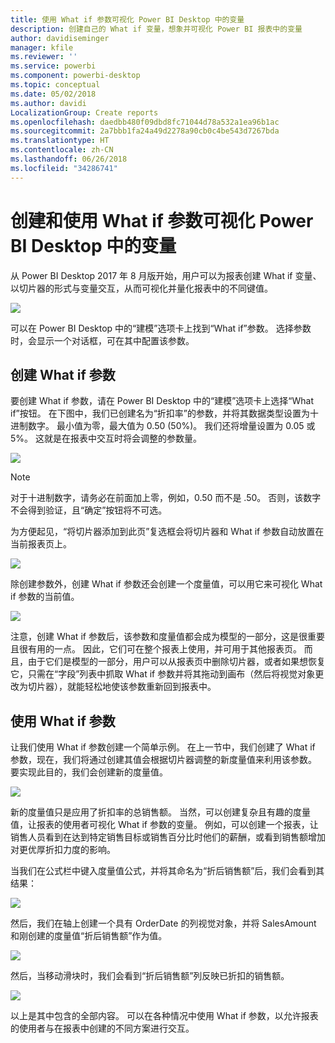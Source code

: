 ```yaml
---
title: 使用 What if 参数可视化 Power BI Desktop 中的变量
description: 创建自己的 What if 变量，想象并可视化 Power BI 报表中的变量
author: davidiseminger
manager: kfile
ms.reviewer: ''
ms.service: powerbi
ms.component: powerbi-desktop
ms.topic: conceptual
ms.date: 05/02/2018
ms.author: davidi
LocalizationGroup: Create reports
ms.openlocfilehash: daedbb480f09dbd8fc71044d78a532a1ea96b1ac
ms.sourcegitcommit: 2a7bbb1fa24a49d2278a90cb0c4be543d7267bda
ms.translationtype: HT
ms.contentlocale: zh-CN
ms.lasthandoff: 06/26/2018
ms.locfileid: "34286741"
---
```

# <a name="create-and-use-a-what-if-parameter-to-visualize-variables-in-power-bi-desktop"></a>创建和使用 What if 参数可视化 Power BI Desktop 中的变量
从 Power BI Desktop 2017 年 8 月版开始，用户可以为报表创建 What if 变量、以切片器的形式与变量交互，从而可视化并量化报表中的不同键值。

![](media/desktop-what-if/what-if_01.png)

可以在 Power BI Desktop 中的“建模”选项卡上找到“What if”参数。 选择参数时，会显示一个对话框，可在其中配置该参数。

## <a name="creating-a-what-if-parameter"></a>创建 What if 参数
要创建 What if 参数，请在 Power BI Desktop 中的“建模”选项卡上选择“What if”按钮。 在下图中，我们已创建名为“折扣率”的参数，并将其数据类型设置为十进制数字。 最小值为零，最大值为 0.50 (50%)。 我们还将增量设置为 0.05 或 5%。 这就是在报表中交互时将会调整的参数量。

![](media/desktop-what-if/what-if_02.png)

> [!NOTE]
> 对于十进制数字，请务必在前面加上零，例如，0.50 而不是 .50。 否则，该数字不会得到验证，且“确定”按钮将不可选。
> 
> 

为方便起见，“将切片器添加到此页”复选框会将切片器和 What if 参数自动放置在当前报表页上。

![](media/desktop-what-if/what-if_03.png)

除创建参数外，创建 What if 参数还会创建一个度量值，可以用它来可视化 What if 参数的当前值。

![](media/desktop-what-if/what-if_04.png)

注意，创建 What if 参数后，该参数和度量值都会成为模型的一部分，这是很重要且很有用的一点。 因此，它们可在整个报表上使用，并可用于其他报表页。 而且，由于它们是模型的一部分，用户可以从报表页中删除切片器，或者如果想恢复它，只需在“字段”列表中抓取 What if 参数并将其拖动到画布（然后将视觉对象更改为切片器），就能轻松地使该参数重新回到报表中。

## <a name="using-a-what-if-parameter"></a>使用 What if 参数
让我们使用 What if 参数创建一个简单示例。 在上一节中，我们创建了 What if 参数，现在，我们将通过创建其值会根据切片器调整的新度量值来利用该参数。 要实现此目的，我们会创建新的度量值。

![](media/desktop-what-if/what-if_05.png)

新的度量值只是应用了折扣率的总销售额。 当然，可以创建复杂且有趣的度量值，让报表的使用者可视化 What if 参数的变量。 例如，可以创建一个报表，让销售人员看到在达到特定销售目标或销售百分比时他们的薪酬，或看到销售额增加对更优厚折扣力度的影响。

当我们在公式栏中键入度量值公式，并将其命名为“折后销售额”后，我们会看到其结果：

![](media/desktop-what-if/what-if_06.png)

然后，我们在轴上创建一个具有 OrderDate 的列视觉对象，并将 SalesAmount 和刚创建的度量值“折后销售额”作为值。

![](media/desktop-what-if/what-if_07.png)

然后，当移动滑块时，我们会看到“折后销售额”列反映已折扣的销售额。

![](media/desktop-what-if/what-if_08.png)

以上是其中包含的全部内容。 可以在各种情况中使用 What if 参数，以允许报表的使用者与在报表中创建的不同方案进行交互。


